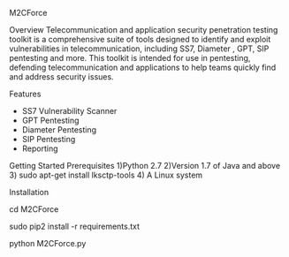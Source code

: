M2CForce

Overview
Telecommunication and application security penetration testing toolkit is a comprehensive suite of tools designed to identify and exploit vulnerabilities in telecommunication, including SS7, Diameter , GPT, SIP pentesting and more. This toolkit is intended for use in pentesting, defending telecommunication and applications to help teams quickly find and address security issues.

Features
- SS7 Vulnerability Scanner
- GPT Pentesting
- Diameter Pentesting
- SIP Pentesting
- Reporting


Getting Started
Prerequisites
1)Python 2.7
2)Version 1.7 of Java and above
3) sudo apt-get install lksctp-tools
4) A Linux system



Installation

cd M2CForce

sudo pip2 install -r requirements.txt

python M2CForce.py
